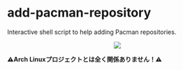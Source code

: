 # add-pacman-repository
Interactive shell script to help adding Pacman repositories.
<p align="center">
<a href="./LICENSE.md"><img src="https://img.shields.io/badge/license-GPL3-blue.svg"></a>
</p>

<strong>⚠Arch Linuxプロジェクトとは全く関係ありません！⚠</strong>
